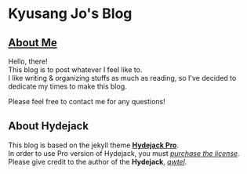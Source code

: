 # Kyusang Jo's Blog

## [About Me]

Hello, there!<br>
This blog is to post whatever I feel like to.<br>
I like writing & organizing stuffs as much as reading, so I've decided to dedicate my times to make this blog.<br>

Please feel free to contact me for any questions!

## About Hydejack

This blog is based on the jekyll theme **[Hydejack Pro]**.<br>
In order to use Pro version of Hydejack, you must *[purchase the license]*.<br>
Please give credit to the author of the **Hydejack**, *[qwtel]*.

[About Me]: https://Leverty.github.io/about/
[Hydejack Pro]: https://hydejack.com/
[purchase the license]: https://hydejack.com/download/
[qwtel]: https://github.com/qwtel
